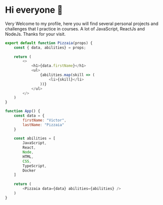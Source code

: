 # Hi everyone 👋

Very Welcome to my profile, here you will find several personal projects and challenges that I practice in courses.
A lot of JavaScript, ReactJs and NodeJs.
Thanks for your visit.

```javascript
export default function Pizzaia(props) {
    const { data, abilities} = props;
    
    return (
        <>
            <h1>{data.firstName}</h1>
            <ul>
                {abilities.map(skill => (
                    <li>{skill}</li>  
                ))}
            </ul>
        </>
    )
}

function App() {
    const data = {
        firstName: "Victor",
        lastName: "Pizzaia"
    }
    
    const abilities = [
        JavaScript,
        React,
        Node,
        HTML,
        CSS,
        TypeScript,
        Docker
    ]
    
    return (
        <Pizzaia data={data} abilities={abilities} />
    )
}
```

<!--
**Victor-Pizzaia/Victor-Pizzaia** is a ✨ _special_ ✨ repository because its `README.md` (this file) appears on your GitHub profile.

Here are some ideas to get you started:

- 🔭 I’m currently working on ...
- 🌱 I’m currently learning ...
- 👯 I’m looking to collaborate on ...
- 🤔 I’m looking for help with ...
- 💬 Ask me about ...
- 📫 How to reach me: ...
- 😄 Pronouns: ...
- ⚡ Fun fact: ...
-->
